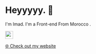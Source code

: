 <h1>Heyyyyy. 👋</h1>
<p>I'm Imad. I'm a Front-end From Morocco .</p>
<p> <a href="https://www.instagram.com/ilad.08/"><img src="https://img.shields.io/badge/instagram-%23E4405F.svg?&style=for-the-badge&logo=instagram&logoColor=white" height=25></a></p>
<p><a href="https://ilad.vercel.app/">🌐 Check out my website</a></p>
